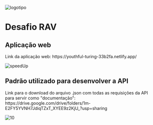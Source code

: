 ![logotipo](https://user-images.githubusercontent.com/8229999/98428970-be91de00-2082-11eb-987f-9b346fe330ac.png)

<h1>Desafio RAV</h1>

<h2>Aplicação web</h2>
<p>Link da aplicação web: https://youthful-turing-33b2fa.netlify.app/</p>

![speedUp](https://user-images.githubusercontent.com/8229999/98428974-c487bf00-2082-11eb-8dad-93ee902885e7.gif)

<h2>Padrão utilizado para desenvolver a API</h2>
<p>Link para o download do arquivo .json com todas as requisições da API para servir como "documentação": 
https://drive.google.com/drive/folders/1m-E2FY5YVNH7JdiqTZxT_XYEE9z2KjU_?usp=sharing</p>

![10](https://user-images.githubusercontent.com/8229999/98429420-36610800-2085-11eb-8e18-4c02bb900001.PNG)

